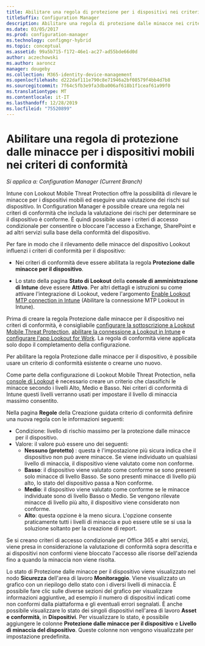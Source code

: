 ```yaml
---
title: Abilitare una regola di protezione per i dispositivi nei criteri di conformità
titleSuffix: Configuration Manager
description: Abilitare una regola di protezione dalle minacce nei criteri di conformità del dispositivo.
ms.date: 03/05/2017
ms.prod: configuration-manager
ms.technology: configmgr-hybrid
ms.topic: conceptual
ms.assetid: 99a5b715-f172-46e1-ac27-ad55bde66d0d
author: aczechowski
ms.author: aaroncz
manager: dougeby
ms.collection: M365-identity-device-management
ms.openlocfilehash: d222daf111e790c8e71946a2bf08579f4bb4d7b8
ms.sourcegitcommit: 7f64c5fb3e9fa3dba006af618b1f1ceaf61a99f0
ms.translationtype: MT
ms.contentlocale: it-IT
ms.lasthandoff: 12/28/2019
ms.locfileid: "75520899"
---
```

# <a name="enable-device-threat-protection-rule-in-the-compliance-policy"></a>Abilitare una regola di protezione dalle minacce per i dispositivi mobili nei criteri di conformità

*Si applica a: Configuration Manager (Current Branch)*

Intune con Lookout Mobile Threat Protection offre la possibilità di rilevare le minacce per i dispositivi mobili ed eseguire una valutazione dei rischi sul dispositivo. In Configuration Manager è possibile creare una regola nei criteri di conformità che includa la valutazione dei rischi per determinare se il dispositivo è conforme. È quindi possibile usare i criteri di accesso condizionale per consentire o bloccare l'accesso a Exchange, SharePoint e ad altri servizi sulla base della conformità del dispositivo.

Per fare in modo che il rilevamento delle minacce del dispositivo Lookout influenzi i criteri di conformità per il dispositivo:

* Nei criteri di conformità deve essere abilitata la regola **Protezione dalle minacce per il dispositivo**.

* Lo stato della pagina **Stato di Lookout** della **console di amministrazione di Intune** deve essere **Attivo**. Per altri dettagli e istruzioni su come attivare l'integrazione di Lookout, vedere l'argomento [Enable Lookout MTP connection in Intune](enable-lookout-connection-in-intune.md) (Abilitare la connessione MTP Lookout in Intune).


Prima di creare la regola Protezione dalle minacce per il dispositivo nei criteri di conformità, è consigliabile [configurare la sottoscrizione a Lookout Mobile Threat Protection](set-up-your-subscription-with-lookout.md), [abilitare la connessione a Lookout in Intune](enable-lookout-connection-in-intune.md) e [configurare l'app Lookout for Work](configure-and-deploy-lookout-for-work-apps.md). La regola di conformità viene applicata solo dopo il completamento della configurazione.

Per abilitare la regola Protezione dalle minacce per il dispositivo, è possibile usare un criterio di conformità esistente o crearne uno nuovo.

Come parte della configurazione di Lookout Mobile Threat Protection, nella [console di Lookout](https://aad.lookout.com) è necessario creare un criterio che classifichi le minacce secondo i livelli Alto, Medio e Basso. Nei criteri di conformità di Intune questi livelli verranno usati per impostare il livello di minaccia massimo consentito.

Nella pagina **Regole** della Creazione guidata criterio di conformità definire una nuova regola con le informazioni seguenti:
* Condizione: livello di rischio massimo per la protezione dalle minacce per il dispositivo.
* Valore: il valore può essere uno dei seguenti:
  * **Nessuno (protetto)** : questa è l'impostazione più sicura indica che il dispositivo non può avere minacce. Se viene individuato un qualsiasi livello di minaccia, il dispositivo viene valutato come non conforme.
  * **Basso**: il dispositivo viene valutato come conforme se sono presenti solo minacce di livello Basso. Se sono presenti minacce di livello più alto, lo stato del dispositivo passa a Non conforme.
  * **Medio**: il dispositivo viene valutato come conforme se le minacce individuate sono di livello Basso o Medio. Se vengono rilevate minacce di livello più alto, il dispositivo viene considerato non conforme.
  * **Alto**: questa opzione è la meno sicura. L'opzione consente praticamente tutti i livelli di minaccia e può essere utile se si usa la soluzione soltanto per la creazione di report.

Se si creano criteri di accesso condizionale per Office 365 e altri servizi, viene presa in considerazione la valutazione di conformità sopra descritta e ai dispositivi non conformi viene bloccato l'accesso alle risorse dell'azienda fino a quando la minaccia non viene risolta.

Lo stato di Protezione dalle minacce per il dispositivo viene visualizzato nel nodo **Sicurezza** dell'area di lavoro **Monitoraggio**.
Viene visualizzato un grafico con un riepilogo dello stato con i diversi livelli di minaccia. È possibile fare clic sulle diverse sezioni del grafico per visualizzare informazioni aggiuntive, ad esempio il numero di dispositivi indicati come non conformi dalla piattaforma e gli eventuali errori segnalati.
È anche possibile visualizzare lo stato dei singoli dispositivi nell'area di lavoro **Asset e conformità**, in **Dispositivi**.  Per visualizzare lo stato, è possibile aggiungere le colonne **Protezione dalle minacce per il dispositivo** e **Livello di minaccia del dispositivo**.  Queste colonne non vengono visualizzate per impostazione predefinita.
